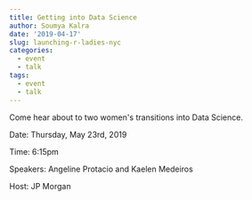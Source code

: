 ```yaml
---
title: Getting into Data Science
author: Soumya Kalra
date: '2019-04-17'
slug: launching-r-ladies-nyc
categories:
  - event
  - talk
tags: 
  - event
  - talk
---
```


Come hear about to two women's transitions into Data Science.

Date: Thursday, May 23rd, 2019

Time: 6:15pm

Speakers: Angeline Protacio and Kaelen Medeiros

Host: JP Morgan
